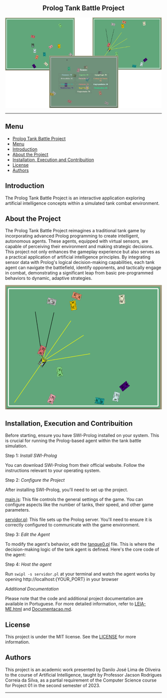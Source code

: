 <div align="center">


## Prolog Tank Battle Project


<img src="screenshot-all.png">

</div>

---

## Menu
- [Prolog Tank Battle Project](#prolog-tank-battle-project)
- [Menu](#menu)
- [Introduction](#introduction)
- [About the Project](#about-the-project)
- [Installation, Execution and Contribuition](#installation-execution-and-contribuition)
- [License](#license)
- [Authors](#authors)

## Introduction

The Prolog Tank Battle Project is an interactive application exploring artificial intelligence concepts within a simulated tank combat environment. 

## About the Project

The Prolog Tank Battle Project reimagines a traditional tank game by incorporating advanced Prolog programming to create intelligent, autonomous agents. These agents, equipped with virtual sensors, are capable of perceiving their environment and making strategic decisions. This project not only enhances the gameplay experience but also serves as a practical application of artificial intelligence principles. By integrating sensor data with Prolog's logical decision-making capabilities, each tank agent can navigate the battlefield, identify opponents, and tactically engage in combat, demonstrating a significant leap from basic pre-programmed behaviors to dynamic, adaptive strategies.

<p align="center"><img src="screenshot-sensors.png" width="600" height="400"></p>

## Installation, Execution and Contribuition

Before starting, ensure you have SWI-Prolog installed on your system. This is crucial for running the Prolog-based agent within the tank battle simulation.

Step 1: *Install SWI-Prolog*

You can download SWI-Prolog from their official website. Follow the instructions relevant to your operating system.

Step 2: *Configure the Project*

After installing SWI-Prolog, you'll need to set up the project.

[main.js]('main.js'): This file controls the general settings of the game. You can configure aspects like the number of tanks, their speed, and other game parameters.

[servidor.pl](./servidor.pl): This file sets up the Prolog server. You'll need to ensure it is correctly configured to communicate with the game environment.

Step 3: *Edit the Agent*

To modify the agent's behavior, edit the [tanque0.pl](./tanque0.pl) file. This is where the decision-making logic of the tank agent is defined. Here's the core code of the agent:

Step 4: *Host the agent*

Run ```swipl -s servidor.pl``` at your terminal and watch the agent works by opening http://localhost:{YOUR_PORT} in your browser

*Additional Documentation*

Please note that the code and additional project documentation are available in Portuguese. For more detailed information, refer to [LEIA-ME.html](./LEIA-ME.html) and [Documentacao.md](/Documentacao.md).

## License
This project is under the MIT license. See the [LICENSE](https://github.com/Danilo-Js/AI-Tank-Battle/blob/master/LICENSE) for more information.

## Authors
This project is an academic work presented by Danilo José Lima de Oliveira to the course of Artificial Intelligence, taught by Professor Jacson Rodrigues Correia da Silva, as a partial requirement of the Computer Science course for Project 01 in the second semester of 2023.

---
